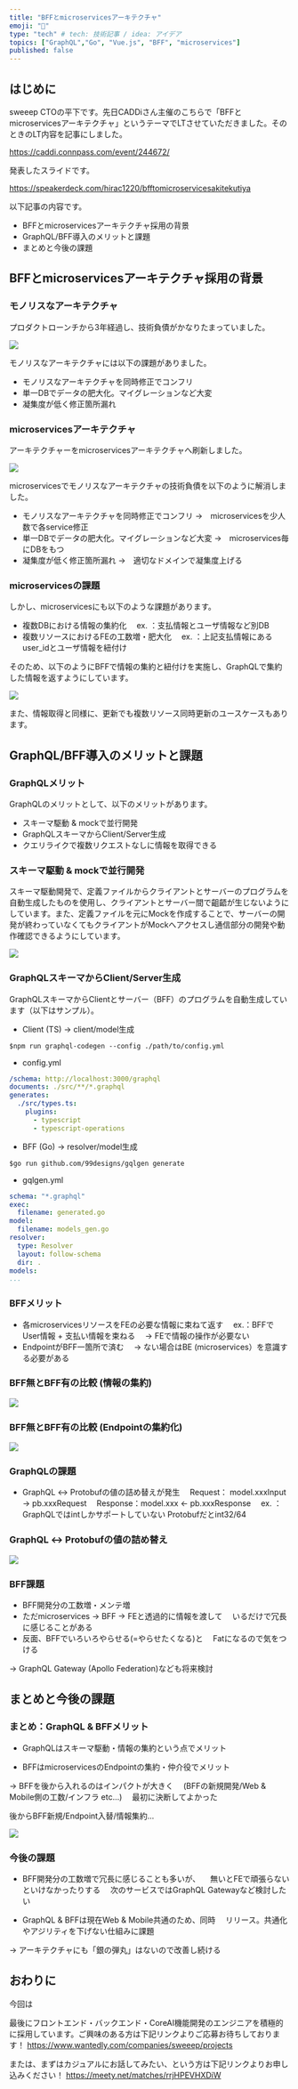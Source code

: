```yaml
---
title: "BFFとmicroservicesアーキテクチャ"
emoji: "🔗"
type: "tech" # tech: 技術記事 / idea: アイデア
topics: ["GraphQL","Go", "Vue.js", "BFF", "microservices"]
published: false
---
```



## はじめに

sweeep CTOの平下です。先日CADDiさん主催のこちらで「BFFとmicroservicesアーキテクチャ」というテーマでLTさせていただきました。そのときのLT内容を記事にしました。

https://caddi.connpass.com/event/244672/

発表したスライドです。

https://speakerdeck.com/hirac1220/bfftomicroservicesakitekutiya

以下記事の内容です。
* BFFとmicroservicesアーキテクチャ採用の背景
* GraphQL/BFF導入のメリットと課題
* まとめと今後の課題


## BFFとmicroservicesアーキテクチャ採用の背景
### モノリスなアーキテクチャ
プロダクトローンチから3年経過し、技術負債がかなりたまっていました。

![](/images/7bd857ab904d66/old-archi.png)

モノリスなアーキテクチャには以下の課題がありました。
* モノリスなアーキテクチャを同時修正でコンフリ
* 単一DBでデータの肥大化。マイグレーションなど大変
* 凝集度が低く修正箇所漏れ

### microservicesアーキテクチャ
アーキテクチャーをmicroservicesアーキテクチャへ刷新しました。

![](/images/7bd857ab904d66/new-archi.png)

microservicesでモノリスなアーキテクチャの技術負債を以下のように解消しました。
* モノリスなアーキテクチャを同時修正でコンフリ
→　microservicesを少人数で各service修正
* 単一DBでデータの肥大化。マイグレーションなど大変
→　microservices毎にDBをもつ
* 凝集度が低く修正箇所漏れ
→　適切なドメインで凝集度上げる

### microservicesの課題
しかし、microservicesにも以下のような課題があります。
* 複数DBにおける情報の集約化
　ex. ：支払情報とユーザ情報など別DB
* 複数リソースにおけるFEの工数増・肥大化
　ex. ：上記支払情報にあるuser_idとユーザ情報を紐付け

そのため、以下のようにBFFで情報の集約と紐付けを実施し、GraphQLで集約した情報を返すようにしています。

![](/images/7bd857ab904d66/graphql.png)

また、情報取得と同様に、更新でも複数リソース同時更新のユースケースもあります。


## GraphQL/BFF導入のメリットと課題

### GraphQLメリット
GraphQLのメリットとして、以下のメリットがあります。
* スキーマ駆動 & mockで並行開発
* GraphQLスキーマからClient/Server生成
* クエリライクで複数リクエストなしに情報を取得できる


### スキーマ駆動 & mockで並行開発
スキーマ駆動開発で、定義ファイルからクライアントとサーバーのプログラムを自動生成したものを使用し、クライアントとサーバー間で齟齬が生じないようにしています。また、定義ファイルを元にMockを作成することで、サーバーの開発が終わっていなくてもクライアントがMockへアクセスし通信部分の開発や動作確認できるようにしています。

![](/images/5a181fce480191/schema.png)
### GraphQLスキーマからClient/Server生成
GraphQLスキーマからClientとサーバー（BFF）のプログラムを自動生成しています（以下はサンプル）。

* Client (TS) → client/model生成
```
$npm run graphql-codegen --config ./path/to/config.yml
```
* config.yml
```yml
/schema: http://localhost:3000/graphql
documents: ./src/**/*.graphql
generates:
  ./src/types.ts:
    plugins:
      - typescript
      - typescript-operations
```

* BFF (Go) → resolver/model生成
```
$go run github.com/99designs/gqlgen generate
```
* gqlgen.yml
```yml
schema: "*.graphql"
exec:
  filename: generated.go
model:
  filename: models_gen.go
resolver:
  type: Resolver
  layout: follow-schema
  dir: .
models:
...
```
### BFFメリット
* 各microservicesリソースをFEの必要な情報に束ねて返す
　ex.：BFFでUser情報 + 支払い情報を束ねる
　→ FEで情報の操作が必要ない
* EndpointがBFF一箇所で済む
　→ ない場合はBE (microservices）を意識する必要がある

### BFF無とBFF有の比較 (情報の集約)

![](/images/7bd857ab904d66/bff.png)

### BFF無とBFF有の比較 (Endpointの集約化)

![](/images/7bd857ab904d66/endpoint.png)

### GraphQLの課題
* GraphQL ↔ Protobufの値の詰め替えが発生
　Request： model.xxxInput → pb.xxxRequest
　Response：model.xxx ← pb.xxxResponse
　ex. ：    GraphQLではintしかサポートしていない
            Protobufだとint32/64
### GraphQL ↔ Protobufの値の詰め替え

![](/images/7bd857ab904d66/mapper.png)

### BFF課題
* BFF開発分の工数増・メンテ増
* ただmicroservices → BFF → FEと透過的に情報を渡して
　いるだけで冗長に感じることがある
* 反面、BFFでいろいろやらせる(=やらせたくなる)と
　Fatになるので気をつける

→ GraphQL Gateway (Apollo Federation)なども将来検討


## まとめと今後の課題

### まとめ：GraphQL & BFFメリット
* GraphQLはスキーマ駆動・情報の集約という点でメリット

* BFFはmicroservicesのEndpointの集約・仲介役でメリット

→ BFFを後から入れるのはインパクトが大きく
　(BFFの新規開発/Web & Mobile側の工数/インフラ etc…)
　最初に決断してよかった


後からBFF新規/Endpoint入替/情報集約... 

![](/images/7bd857ab904d66/implebff.png)


### 今後の課題
* BFF開発分の工数増で冗長に感じることも多いが、
　無いとFEで頑張らないといけなかったりする
　次のサービスではGraphQL Gatewayなど検討したい

* GraphQL & BFFは現在Web & Mobile共通のため、同時
　リリース。共通化やアジリティを下げない仕組みに課題

→ アーキテクチャにも「銀の弾丸」はないので改善し続ける


## おわりに
今回は

最後にフロントエンド・バックエンド・CoreAI機能開発のエンジニアを積極的に採用しています。ご興味のある方は下記リンクよりご応募お待ちしております！
https://www.wantedly.com/companies/sweeep/projects

または、まずはカジュアルにお話してみたい、という方は下記リンクよりお申し込みください！
https://meety.net/matches/rrjHPEVHXDiW
